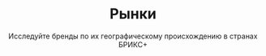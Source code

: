 ---
layout: discover
title: Рынки
subtitle: Исследуйте бренды по их географическому происхождению в странах БРИКС+
permalink: /ru/discover/markets/
discovery_path: markets
lang: ru
---